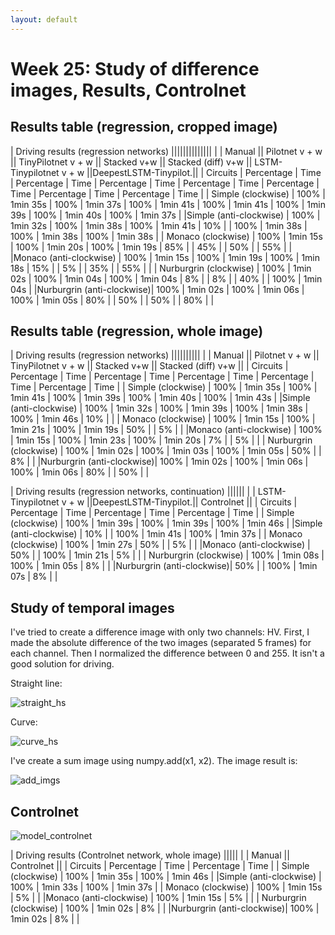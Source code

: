 ```yaml
---
layout: default
---
```

# Week 25: Study of difference images, Results, Controlnet

## Results table (regression, cropped image)

|                                                      Driving results (regression networks)                                                                                              ||||||||||||||
|                           |        Manual        ||    Pilotnet v + w    ||  TinyPilotnet v + w  ||        Stacked v+w   ||  Stacked (diff) v+w  || LSTM-Tinypilotnet v + w ||DeepestLSTM-Tinypilot.||
|      Circuits             | Percentage |   Time   | Percentage |   Time   | Percentage |   Time   | Percentage |   Time   | Percentage |   Time   |  Percentage   |   Time   | Percentage |   Time   |
|  Simple (clockwise)       |    100%    | 1min 35s |     100%   | 1min 37s |     100%   | 1min 41s |     100%   | 1min 41s |     100%   | 1min 39s |      100%     | 1min 40s |    100%    | 1min 37s | 
|Simple (anti-clockwise)    |    100%    | 1min 32s |     100%   | 1min 38s |     100%   | 1min 41s |     10%    |          |     100%   | 1min 38s |      100%     | 1min 38s |    100%    | 1min 38s |
|  Monaco (clockwise)       |    100%    | 1min 15s |     100%   | 1min 20s |     100%   | 1min 19s |     85%    |          |     45%    |          |       50%     |          |     55%    |          |
|Monaco (anti-clockwise)    |    100%    | 1min 15s |     100%   | 1min 19s |     100%   | 1min 18s |     15%    |          |     5%     |          |       35%     |          |     55%    |          |
| Nurburgrin (clockwise)    |    100%    | 1min 02s |     100%   | 1min 04s |     100%   | 1min 04s |      8%    |          |     8%     |          |       40%     |          |    100%    | 1min 04s |
|Nurburgrin (anti-clockwise)|    100%    | 1min 02s |     100%   | 1min 06s |     100%   | 1min 05s |     80%    |          |     50%    |          |       50%     |          |     80%    |          |



## Results table (regression, whole image)

|                                                      Driving results (regression networks)                                               ||||||||||
|                           |        Manual        ||    Pilotnet v + w    ||  TinyPilotnet v + w  ||        Stacked v+w   ||  Stacked (diff) v+w  ||
|      Circuits             | Percentage |   Time   | Percentage |   Time   | Percentage |   Time   | Percentage |   Time   | Percentage |   Time   |
|  Simple (clockwise)       |    100%    | 1min 35s |     100%   | 1min 41s |     100%   | 1min 39s |     100%   | 1min 40s |     100%   | 1min 43s |
|Simple (anti-clockwise)    |    100%    | 1min 32s |     100%   | 1min 39s |     100%   | 1min 38s |     100%   | 1min 46s |     10%    |          |
|  Monaco (clockwise)       |    100%    | 1min 15s |     100%   | 1min 21s |     100%   | 1min 19s |     50%    |          |     5%     |          |
|Monaco (anti-clockwise)    |    100%    | 1min 15s |     100%   | 1min 23s |     100%   | 1min 20s |      7%    |          |     5%     |          |
| Nurburgrin (clockwise)    |    100%    | 1min 02s |     100%   | 1min 03s |     100%   | 1min 05s |     50%    |          |     8%     |          |
|Nurburgrin (anti-clockwise)|    100%    | 1min 02s |     100%   | 1min 06s |     100%   | 1min 06s |     80%    |          |     50%    |          |


|                     Driving results (regression networks, continuation)                         ||||||
|                           | LSTM-Tinypilotnet v + w ||DeepestLSTM-Tinypilot.||      Controlnet      || 
|      Circuits             |  Percentage   |   Time   | Percentage |   Time   | Percentage |   Time   |
|  Simple (clockwise)       |      100%     | 1min 39s |    100%    | 1min 39s |    100%    | 1min 46s |
|Simple (anti-clockwise)    |       10%     |          |    100%    | 1min 41s |    100%    | 1min 37s |
|  Monaco (clockwise)       |      100%     | 1min 27s |     50%    |          |      5%    |          | 
|Monaco (anti-clockwise)    |       50%     |          |    100%    | 1min 21s |      5%    |          |
| Nurburgrin (clockwise)    |      100%     | 1min 08s |    100%    | 1min 05s |      8%    |          |
|Nurburgrin (anti-clockwise)|       50%     |          |    100%    | 1min 07s |      8%    |          |




## Study of temporal images

I've tried to create a difference image with only two channels: HV. First, I made the absolute difference of the two images (separated 5 frames) for each channel. Then I normalized the difference between 0 and 255. It isn't a good solution for driving.

Straight line: 

![straight_hs](https://roboticsurjc-students.github.io/2017-tfm-vanessa-fernandez/images/straight_hs.png)


Curve: 

![curve_hs](https://roboticsurjc-students.github.io/2017-tfm-vanessa-fernandez/images/curve_hs.png)


I've create a sum image using numpy.add(x1, x2). The image result is:

![add_imgs](https://roboticsurjc-students.github.io/2017-tfm-vanessa-fernandez/images/add_imgs.png)



## Controlnet

![model_controlnet](https://roboticsurjc-students.github.io/2017-tfm-vanessa-fernandez/images/model_controlnet.png)


|            Driving results (Controlnet network, whole image)             |||||
|                           |          Manual         ||      Controlnet      || 
|      Circuits             |  Percentage   |   Time   | Percentage |   Time   |
|  Simple (clockwise)       |      100%     | 1min 35s |    100%    | 1min 46s |
|Simple (anti-clockwise)    |      100%     | 1min 33s |    100%    | 1min 37s |
|  Monaco (clockwise)       |      100%     | 1min 15s |      5%    |          | 
|Monaco (anti-clockwise)    |      100%     | 1min 15s |      5%    |          |
| Nurburgrin (clockwise)    |      100%     | 1min 02s |      8%    |          |
|Nurburgrin (anti-clockwise)|      100%     | 1min 02s |      8%    |          |


